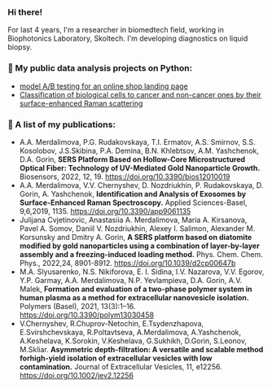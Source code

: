 ### Hi there!

<!--
**Asya23/Asya23** is a ✨ _special_ ✨ repository because its `README.md` (this file) appears on your GitHub profile.
-->

For last 4 years, I'm a researcher in biomedtech field, working in Biophotonics Laboratory, Skoltech. I'm developing diagnostics on liquid biopsy. 

### :floppy_disk: My public data analysis projects on Python:

- [model A/B testing for an online shop landing page](https://github.com/Asya23/AB-test)
- [Classification of biological cells to cancer and non-cancer ones by their surface-enhanced Raman scattering](https://github.com/Asya23/Raman-SERS-cells-classification)

### 📜 A list of my publications:

- A.A. Merdalimova, P.G. Rudakovskaya, T.I. Ermatov, A.S. Smirnov, S.S. Kosolobov, J.S.Skibina, P.A. Demina, B.N. Khlebtsov, A.M. Yashchenok, D.A. Gorin,
**SERS Platform Based on Hollow-Core Microstructured Optical Fiber: Technology of UV-Mediated Gold Nanoparticle Growth.**
Biosensors, 2022, 12, 19. https://doi.org/10.3390/bios12010019
- A.A. Merdalimova, V.V. Chernyshev, D. Nozdriukhin, P. Rudakovskaya, D. Gorin, A. Yashchenok,
**Identification and Analysis of Exosomes by Surface-Enhanced Raman Spectroscopy.**
Applied Sciences-Basel, 9,6,2019, 1135. https://doi.org/10.3390/app9061135
- Julijana Cvjetinovic, Anastasiia A. Merdalimova, Maria A. Kirsanova, Pavel A. Somov, Daniil V. Nozdriukhin, Alexey I. Salimon, Alexander M. Korsunsky and Dmitry A. Gorin,
**A SERS platform based on diatomite modified by gold nanoparticles using a combination of layer-by-layer assembly and a freezing-induced loading method.**
Phys. Chem. Chem. Phys., 2022,24, 8901-8912. https://doi.org/10.1039/d2cp00647b
- M.A. Slyusarenko, N.S. Nikiforova, E. I. Sidina, I.V. Nazarova, V.V. Egorov, Y.P. Garmay, A.A. Merdalimova, N.P. Yevlampieva, D.A. Gorin,
A.V. Malek, **Formation and evaluation of a two-phase polymer system in human plasma as a method for extracellular nanovesicle isolation.**
Polymers (Basel), 2021, 13(3):1–16. https://doi.org/10.3390/polym13030458
- V.Chernyshev, R.Chuprov-Netochin, E.Tsydenzhapova, E.Svirshchevskaya, R.Poltavtseva, A.Merdalimova, A.Yashchenok, A.Keshelava, K.Sorokin, V.Keshelava, G.Sukhikh, D.Gorin, S.Leonov, M.Skliar. **Asymmetric depth-filtration: A versatile and scalable method forhigh-yield isolation of extracellular vesicles with low contamination.** Journal of Extracellular Vesicles, 11, e12256. https://doi.org/10.1002/jev2.12256


